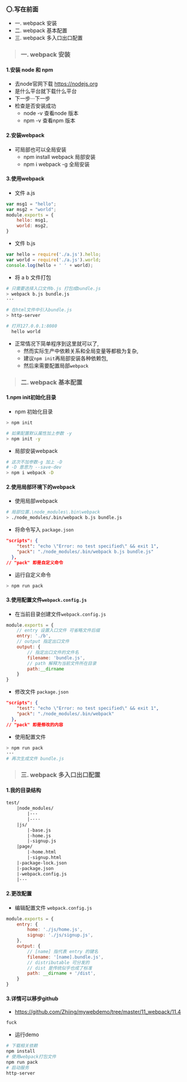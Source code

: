 ### 〇.写在前面
- 一. webpack 安装
- 二. webpack 基本配置
- 三. webpack 多入口出口配置

>### 一. webpack 安装

#### 1.安装 node 和 npm

* 去node官网下载 https://nodejs.org
* 是什么平台就下载什么平台
* 下一步···下一步
* 检查是否安装成功
    * node -v  查看node 版本
    * npm -v   查看npm 版本

#### 2.安装webpack

* 可局部也可以全局安装
    * npm install webpack 局部安装
    * npm i webpack -g    全局安装

#### 3.使用webpack

- 文件 a.js

```js
var msg1 = "hello";
var msg2 = "world";
module.exports = {
    hello: msg1,
    world: msg2,
}
```

- 文件 b.js

```js
var hello = require('./a.js').hello;
var world = require('./a.js').world;
console.log(hello + ' ' + world);
```

- 将 a b 文件打包

```bash
# 只需要选择入口文件b.js 打包成bundle.js
> webpack b.js bundle.js
···

# 在html文件中引入bundle.js
> http-server

# 打开127.0.0.1:8080
  hello world
``` 
* 正常情况下简单程序到这里就可以了,
    * 然而实际生产中依赖关系和全局变量等都极为复杂,
    * 建议`npm init`再局部安装各种依赖包,
    * 然后来需要配置局部`webpack`

>### 二. webpack 基本配置

#### 1.npm init初始化目录

- npm 初始化目录
```bash
> npm init

# 如果配置默认属性加上参数 -y
> npm init -y
```

- 局部安装webpack

```bash
# 这次不加参数-g 加上 -D
# -D 意思为 --save-dev
> npm i webpack -D
```
#### 2.使用局部环境下的webpack

- 使用局部webpack

```bash
# 局部位置.\node_modules\.bin\webpack
> ./node_modules/.bin/webpack b.js bundle.js
```

- 将命令写入 `package.json`

```json
"scripts": {
    "test": "echo \"Error: no test specified\" && exit 1",
    "pack": "./node_modules/.bin/webpack b.js bundle.js"
  },
// "pack" 即是自定义命令
```

- 运行自定义命令

```bash
> npm run pack
```

#### 3.使用配置文件`webpack.config.js`

- 在当前目录创建文件`webpack.config.js`

```js
module.exports = {
    // entry 设置入口文件 可省略文件后缀
    entry: './b',
    // output 指定出口文件
    output: {
        // 指定出口文件的文件名
        filename: 'bundle.js',
        // path 解释为当前文件所在目录
        path:__dirname
    }
}
```

- 修改文件 `package.json`

```json
"scripts": {
    "test": "echo \"Error: no test specified\" && exit 1",
    "pack": "./node_modules/.bin/webpack"
  },
// "pack" 即是修改的内容
```

- 使用配置文件

```bash
> npm run pack
···
# 再次生成文件 bundle.js
```

>### 三. webpack 多入口出口配置

#### 1.我的目录结构

```txt
test/
    |node_modules/
        |···
        |-···
    |js/
        |-base.js
        |-home.js
        |-signup.js
    |page/
        |-home.html
        |-signup.html
    |-package-lock.json
    |-package.json
    |-webpack.config.js
    |···
```

#### 2.更改配置

- 编辑配置文件 `webpack.config.js`

```js
module.exports = {
    entry: {
        home: './js/home.js',
        signup: './js/signup.js',
    },
    output: {
        // [name] 指代表 entry 的键名
        filename: '[name].bundle.js',
        // distributable 可分发的
        // dist 是传统似乎也成了标准
        path: __dirname + '/dist',
    }
}
```

#### 3.详情可以移步github

- https://github.com/Zhiing/mywebdemo/tree/master/11_webpack/11.4

```txt
fuck
```

- 运行demo

```bash
# 下载相关依赖
npm install
# 使用webpack打包文件
npm run pack
# 启动服务
http-server
```